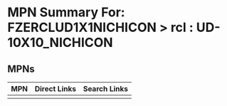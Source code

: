 



# MPN Summary For: FZERCLUD1X1NICHICON > rcl : UD-10X10_NICHICON

## MPNs
  

|MPN|Direct Links|Search Links|
| :--- | :--- | :--- |
||||
